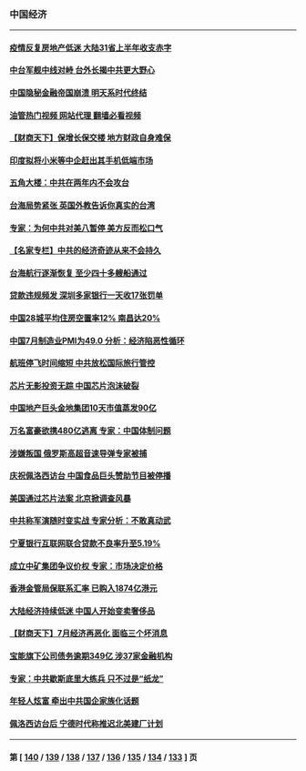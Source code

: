 ### 中国经济
---
#### [疫情反复房地产低迷 大陆31省上半年收支赤字](../../pages/ncid283/n13798532.md?08092045) 
#### [中台军舰中线对峙 台外长揭中共更大野心](../../pages/ncid283/n13798740.md?08092045) 
#### [中国隐秘金融帝国崩溃 明天系时代终结](../../pages/ncid283/n13798440.md?08092045) 
#### [油管热门视频 网站代理 翻墙必看视频](http://209.222.30.114:81/youtube.html?08092045)
#### [【财商天下】保增长保交楼 地方财政自身难保](../../pages/ncid283/n13798346.md?08092045) 
#### [印度拟将小米等中企赶出其手机低端市场](../../pages/ncid283/n13798324.md?08092045) 
#### [五角大楼：中共在两年内不会攻台](../../pages/ncid283/n13798354.md?08092045) 
#### [台海局势紧张 英国外教告诉你真实的台湾](../../pages/ncid283/n13798341.md?08092045) 
#### [专家：为何中共对美八暂停 美方反而松口气](../../pages/ncid283/n13798323.md?08092045) 
#### [【名家专栏】中共的经济奇迹从来不会持久](../../pages/ncid283/n13798186.md?08092045) 
#### [台海航行逐渐恢复 至少四十多艘船通过](../../pages/ncid283/n13798173.md?08092045) 
#### [贷款违规频发 深圳多家银行一天收17张罚单](../../pages/ncid283/n13798097.md?08092045) 
#### [中国28城平均住房空置率12% 南昌达20%](../../pages/ncid283/n13797666.md?08092045) 
#### [中国7月制造业PMI为49.0 分析：经济陷恶性循环](../../pages/ncid283/n13797619.md?08092045) 
#### [航班停飞时间缩短 中共放松国际旅行管控](../../pages/ncid283/n13797400.md?08092045) 
#### [芯片无影投资无踪 中国芯片泡沫破裂](../../pages/ncid283/n13797222.md?08092045) 
#### [中国地产巨头金地集团10天市值蒸发90亿](../../pages/ncid283/n13797196.md?08092045) 
#### [万名富豪欲携480亿逃离 专家：中国体制问题](../../pages/ncid283/n13797173.md?08092045) 
#### [涉嫌叛国 俄罗斯高超音速导弹专家被捕](../../pages/ncid283/n13797040.md?08092045) 
#### [庆祝佩洛西访台 中国食品巨头赞助节目被停播](../../pages/ncid283/n13796995.md?08092045) 
#### [美国通过芯片法案 北京掀调查风暴](../../pages/ncid283/n13796506.md?08092045) 
#### [中共称军演随时变实战 专家分析：不敢真动武](../../pages/ncid283/n13796365.md?08092045) 
#### [宁夏银行互联网联合贷款不良率升至5.19%](../../pages/ncid283/n13796222.md?08092045) 
#### [成立中矿集团争议价权 专家：市场决定价格](../../pages/ncid283/n13796143.md?08092045) 
#### [香港金管局保联系汇率 已购入1874亿港元](../../pages/ncid283/n13796058.md?08092045) 
#### [大陆经济持续低迷 中国人开始变卖奢侈品](../../pages/ncid283/n13796101.md?08092045) 
#### [【财商天下】7月经济再恶化 面临三个坏消息](../../pages/ncid283/n13795821.md?08092045) 
#### [宝能旗下公司债务逾期349亿 涉37家金融机构](../../pages/ncid283/n13795789.md?08092045) 
#### [专家：中共歇斯底里大练兵 只不过是“纸龙”](../../pages/ncid283/n13795695.md?08092045) 
#### [年轻人炫富 牵出中共国企家族化话题](../../pages/ncid283/n13795235.md?08092045) 
#### [佩洛西访台后 宁德时代称推迟北美建厂计划](../../pages/ncid283/n13794698.md?08092045) 

---
#### 第 [ [140](./140.md?08092045) / [139](./139.md?08092045) / [138](./138.md?08092045) / [137](./137.md?08092045) / [136](./136.md?08092045) / [135](./135.md?08092045) / [134](./134.md?08092045) / [133](./133.md?08092045) ] 页
